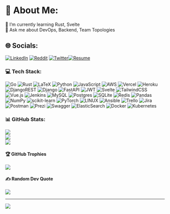 # 💫 About Me:

<!-- 🔭 I’m currently working on<br> -->
<!-- 👯 I’m looking to collaborate on <br> -->
🌱 I’m currently learning Rust, Svelte<br>
💬 Ask me about DevOps, Backend, Team Topologies<br>
<!-- ⚡ Fun fact -->

## 🌐 Socials:
[![LinkedIn](https://img.shields.io/badge/LinkedIn-%230077B5.svg?logo=linkedin&logoColor=white)](https://linkedin.com/in/georgesamir22) [![Reddit](https://img.shields.io/badge/Reddit-%23FF4500.svg?logo=Reddit&logoColor=white)](https://reddit.com/user/georgemessiha22) [![Twitter](https://img.shields.io/badge/Twitter-%231DA1F2.svg?logo=Twitter&logoColor=white)](https://twitter.com/georgemessiha22)[![Resume](https://github.com/georgemessiha22/resume/blob/master/pictures/resume_badge.png?raw=true)](https://github.com/georgemessiha22/georgemessiha22/releases/latest/download/George_Messiha_Resume.pdf)

### 💻 Tech Stack:
![Go](https://img.shields.io/badge/go-%2300ADD8.svg?style=flat-square&logo=go&logoColor=white) ![Rust](https://img.shields.io/badge/rust-%23000000.svg?style=flat-square&logo=rust&logoColor=white) ![LaTeX](https://img.shields.io/badge/latex-%23008080.svg?style=flat-square&logo=latex&logoColor=white) ![Python](https://img.shields.io/badge/python-3670A0?style=flat-square&logo=python&logoColor=ffdd54) ![JavaScript](https://img.shields.io/badge/javascript-%23323330.svg?style=flat-square&logo=javascript&logoColor=%23F7DF1E) ![AWS](https://img.shields.io/badge/AWS-%23FF9900.svg?style=flat-square&logo=amazon-aws&logoColor=white) ![Vercel](https://img.shields.io/badge/vercel-%23000000.svg?style=flat-square&logo=vercel&logoColor=white) ![Heroku](https://img.shields.io/badge/heroku-%23430098.svg?style=flat-square&logo=heroku&logoColor=white) ![DjangoREST](https://img.shields.io/badge/DJANGO-REST-ff1709?style=flat-square&logo=django&logoColor=white&color=ff1709&labelColor=gray) ![Django](https://img.shields.io/badge/django-%23092E20.svg?style=flat-square&logo=django&logoColor=white) ![FastAPI](https://img.shields.io/badge/FastAPI-005571?style=flat-square&logo=fastapi) ![JWT](https://img.shields.io/badge/JWT-black?style=flat-square&logo=JSON%20web%20tokens) ![Svelte](https://img.shields.io/badge/svelte-%23f1413d.svg?style=flat-square&logo=svelte&logoColor=white) ![TailwindCSS](https://img.shields.io/badge/tailwindcss-%2338B2AC.svg?style=flat-square&logo=tailwind-css&logoColor=white) ![Vue.js](https://img.shields.io/badge/vuejs-%2335495e.svg?style=flat-square&logo=vuedotjs&logoColor=%234FC08D) ![Jenkins](https://img.shields.io/badge/jenkins-%232C5263.svg?style=flat-square&logo=jenkins&logoColor=white) ![MySQL](https://img.shields.io/badge/mysql-%2300f.svg?style=flat-square&logo=mysql&logoColor=white) ![Postgres](https://img.shields.io/badge/postgres-%23316192.svg?style=flat-square&logo=postgresql&logoColor=white) ![SQLite](https://img.shields.io/badge/sqlite-%2307405e.svg?style=flat-square&logo=sqlite&logoColor=white) ![Redis](https://img.shields.io/badge/redis-%23DD0031.svg?style=flat-square&logo=redis&logoColor=white) ![Pandas](https://img.shields.io/badge/pandas-%23150458.svg?style=flat-square&logo=pandas&logoColor=white) ![NumPy](https://img.shields.io/badge/numpy-%23013243.svg?style=flat-square&logo=numpy&logoColor=white) ![scikit-learn](https://img.shields.io/badge/scikit--learn-%23F7931E.svg?style=flat-square&logo=scikit-learn&logoColor=white) ![PyTorch](https://img.shields.io/badge/PyTorch-%23EE4C2C.svg?style=flat-square&logo=PyTorch&logoColor=white) ![LINUX](https://img.shields.io/badge/Linux-FCC624?style=flat-square&logo=linux&logoColor=black) ![Ansible](https://img.shields.io/badge/ansible-%231A1918.svg?style=flat-square&logo=ansible&logoColor=white) ![Trello](https://img.shields.io/badge/Trello-%23026AA7.svg?style=flat-square&logo=Trello&logoColor=white) ![Jira](https://img.shields.io/badge/jira-%230A0FFF.svg?style=flat-square&logo=jira&logoColor=white) ![Postman](https://img.shields.io/badge/Postman-FF6C37?style=flat-square&logo=postman&logoColor=white) ![Prezi](https://img.shields.io/badge/Prezi-%23000000.svg?style=flat-square&logo=Prezi&logoColor=white) ![Swagger](https://img.shields.io/badge/-Swagger-%23Clojure?style=flat-square&logo=swagger&logoColor=white) ![ElasticSearch](https://img.shields.io/badge/-ElasticSearch-005571?style=flat-square&logo=elasticsearch) ![Docker](https://img.shields.io/badge/docker-%230db7ed.svg?style=flat-square&logo=docker&logoColor=white) ![Kubernetes](https://img.shields.io/badge/kubernetes-%23326ce5.svg?style=flat-square&logo=kubernetes&logoColor=white)
### 📊 GitHub Stats:
![](https://github-readme-stats.vercel.app/api?username=georgemessiha22&theme=gruvbox&hide_border=true&include_all_commits=false&count_private=true)<br/>
![](https://github-readme-streak-stats.herokuapp.com/?user=georgemessiha22&theme=gruvbox&hide_border=true)<br/>
![](https://github-readme-stats.vercel.app/api/top-langs/?username=georgemessiha22&theme=gruvbox&hide_border=true&include_all_commits=false&count_private=true&layout=compact)

#### 🏆 GitHub Trophies
![](https://github-profile-trophy.vercel.app/?username=georgemessiha22&theme=nord&no-frame=false&no-bg=true&margin-w=4)

#### ✍️ Random Dev Quote
![](https://quotes-github-readme.vercel.app/api?type=horizontal&theme=gruvbox)

---
[![](https://visitcount.itsvg.in/api?id=georgemessiha22&icon=5&color=2)](https://visitcount.itsvg.in)

<!-- Proudly created with GPRM ( https://gprm.itsvg.in ) -->
